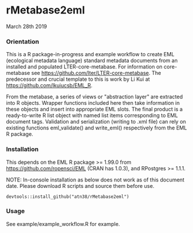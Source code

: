# rMetabase2eml
March 28th 2019

### Orientation
This is a R package-in-progress and example workflow to create EML (ecological metadata language) standard metadata documents from an installed and populated LTER-core-metabase. For information on core-metabase see https://github.com/lter/LTER-core-metabase. The predecessor and crucial template to this is work by Li Kui at https://github.com/lkuiucsb/EML_R.

From the metabase, a series of views or "abstraction layer" are extracted into R objects. Wrapper functions included here then take information in these objects and insert into appropriate EML slots. The final product is a ready-to-write R list object with named list items corresponding to EML document tags. Validation and serialization (writing to .xml file) can rely on existing functions eml_validate() and write_eml() respectively from the EML R package. 

### Installation

This depends on the EML R package >= 1.99.0 from https://github.com/ropensci/EML (CRAN has 1.0.3), and RPostgres >= 1.1.1.

NOTE: In-console installation as below does not work as of this document date. Please download R scripts and source them before use. 

```
devtools::install_github("atn38/rMetabase2eml")
```

### Usage
See example/example_workflow.R for example.